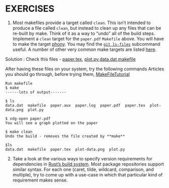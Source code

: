 # EXERCISES 

1. Most makefiles provide a target called `clean`. This isn’t intended to produce a file called `clean`, but instead to clean up any files that can be re-built by make. Think of it as a way to “undo” all of the build steps. Implement a `clean` target for the `paper.pdf` `Makefile` above. You will have to make the target [phony](https://www.gnu.org/software/make/manual/html_node/Phony-Targets.html). You may find the [`git ls-files`](https://git-scm.com/docs/git-ls-files) subcommand useful. A number of other very common make targets are listed [here](https://www.gnu.org/software/make/manual/html_node/Standard-Targets.html#Standard-Targets).

Solution : Check this files - [paper.tex](https://github.com/IumoInfinium/missing_semester/blob/main/lecture8/paper.tex), [plot.py](https://github.com/IumoInfinium/missing_semester/blob/main/lecture8/plot.py),[data.dat](https://github.com/IumoInfinium/missing_semester/blob/main/lecture8/data.dat),[makefile](https://github.com/IumoInfinium/missing_semester/blob/main/lecture8/makefile)

After having these files on your system, try the following commands
Articles you should go through, before trying them, [MakeFileTutorial](https://makefiletutorial.com/)

```(shell)
Run makefile
$ make
------lots of output-------

$ ls
data.dat  makefile  paper.aux  paper.log  paper.pdf  paper.tex  plot-data.png  plot.py

$ xdg-open paper.pdf
You will see a graph plotted on the paper

$ make clean
Undo the build - removes the file created by **make**

$ls
data.dat  makefile  paper.tex  plot-data.png  plot.py
```

2. Take a look at the various ways to specify version requirements for dependencies in [Rust’s build system](https://doc.rust-lang.org/cargo/reference/specifying-dependencies.html). Most package repositories support similar syntax. For each one (caret, tilde, wildcard, comparison, and multiple), try to come up with a use-case in which that particular kind of requirement makes sense.
